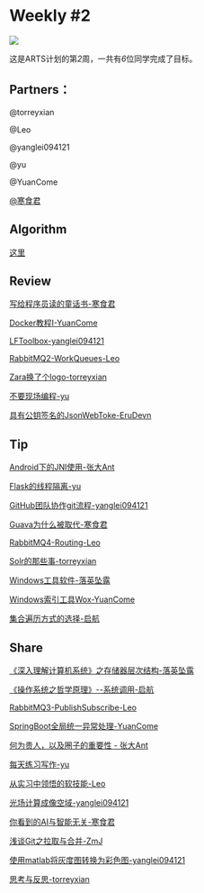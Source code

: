 # Weekly #2

![](https://images.unsplash.com/photo-1519181245277-cffeb31da2e3?ixlib=rb-1.2.1&ixid=eyJhcHBfaWQiOjEyMDd9&auto=format&fit=crop&w=1050&q=80)

这是ARTS计划的第*2*周，一共有*6*位同学完成了目标。

## Partners：

@torreyxian

@Leo

@yanglei094121

@yu

@YuanCome

[@寒食君](../Partners/寒食君.md)


## Algorithm

[这里](../Algorithm/201902W1/)

## Review

[写给程序员读的童话书-寒食君](../Review/201901W4/写给程序员读的童话书-寒食君.md)

[Docker教程I-YuanCome](../Review/201901W4/Docker教程I-YuanCome.md)

[LFToolbox-yanglei094121](../Review/201901W4/LFToolbox-yanglei094121.md)

[RabbitMQ2-WorkQueues-Leo](../Review/201901W4/RabbitMQ2-WorkQueues-Leo.md)

[Zara换了个logo-torreyxian](../Review/201901W4/Zara换了个logo-torreyxian.md)

[不要现场编程-yu](../Review/201901W4/不要现场编程-yu.md)

[具有公钥签名的JsonWebToke-EruDevn](../Review/201901W4/具有公钥签名的JsonWebToke-EruDevn.md)



## Tip

[Android下的JNI使用-张大Ant](../Tip/201901W4/Android下的JNI使用-张大Ant.md)

[Flask的线程隔离-yu](../Tip/201901W4/Flask的线程隔离-yu.md)

[GitHub团队协作git流程-yanglei094121](../Tip/201901W4/GitHub团队协作git流程-yanglei094121.md)

[Guava为什么被取代-寒食君](../Tip/201901W4/Guava为什么被取代-寒食君.md)

[RabbitMQ4-Routing-Leo](../Tip/201901W4/RabbitMQ4-Routing-Leo.md)

[Solr的那些事-torreyxian](../Tip/201901W4/Solr的那些事-torreyxian.md)

[Windows工具软件-落英坠露](../Tip/201901W4/Windows工具软件-落英坠露.md)

[Windows索引工具Wox-YuanCome](../Tip/201901W4/Windows索引工具Wox-YuanCome.md)

[集合遍历方式的选择-启航](../Tip/201901W4/集合遍历方式的选择-启航.md)


## Share

[《深入理解计算机系统》之存储器层次结构-落英坠露](../Share/201901W4/《深入理解计算机系统》之存储器层次结构-落英坠露.md)

[《操作系统之哲学原理》--系统调用-启航](../Share/201901W4/《操作系统之哲学原理》--系统调用-启航.md)

[RabbitMQ3-PublishSubscribe-Leo](../Share/201901W4/RabbitMQ3-PublishSubscribe-Leo.md)

[SpringBoot全局统一异常处理-YuanCome](../Share/201901W4/SpringBoot全局统一异常处理-YuanCome.md)

[何为贵人，以及圈子的重要性 - 张大Ant](../Share/201901W4/何为贵人,以及圈子的重要性-张大Ant.md)

[每天练习写作-yu](../Share/201901W4/每天练习写作-yu.md)

[从实习中领悟的软技能-Leo](../Share/201901W4/从实习中领悟的软技能-Leo.md)

[光场计算成像空域-yanglei094121](../Share/201901W4/光场计算成像空域-yanglei094121.md)

[你看到的AI与智能无关-寒食君](../Share/201901W4/你看到的AI与智能无关-寒食君.md)

[浅谈Git之拉取与合并-ZmJ](../Share/201901W4/浅谈Git之拉取与合并-ZmJ.md)

[使用matlab将灰度图转换为彩色图-yanglei094121](../Share/201901W4/使用matlab将灰度图转换为彩色图-yanglei094121.md)

[思考与反思-torreyxian](../Share/201901W4/思考与反思-torreyxian.md)
